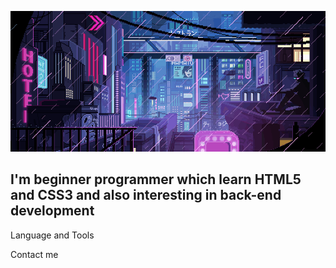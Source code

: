 ![Header](https://github.com/TungusSs/TungusSs/blob/main/assets/header.gif)

## I'm beginner programmer which learn HTML5 and CSS3 and also interesting in back-end development

Language and Tools

Contact me